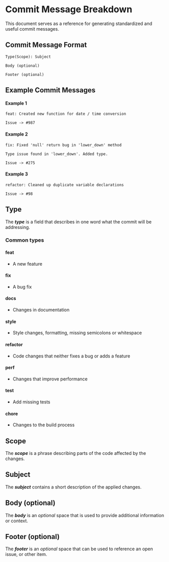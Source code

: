 # Commit Message Breakdown

This document serves as a reference for generating  standardized and useful commit messages.

## Commit Message Format

    Type(Scope): Subject

    Body (optional)

    Footer (optional)

## Example Commit Messages

#### Example 1

    feat: Created new function for date / time conversion
    
    Issue -> #987

#### Example 2

    fix: Fixed 'null' return bug in 'lower_down' method
    
    Type issue found in 'lower_down'. Added type.
    
    Issue -> #275
    
#### Example 3

    refactor: Cleaned up duplicate variable declarations  
    
    Issue -> #98


## Type

The ___type___ is a field that describes in one word what the commit will be addressing.

### Common types

#### feat
    
- A new feature

#### fix
    
- A bug fix

#### docs
    
- Changes in documentation

#### style
    
- Style changes, formatting, missing semicolons or whitespace

#### refactor
    
- Code changes that neither fixes a bug or adds a feature

#### perf
    
- Changes that improve performance

#### test
    
- Add missing tests

#### chore

- Changes to the build process

## Scope

The ___scope___ is a phrase describing parts of the code affected by the changes.
    
## Subject

The ___subject___ contains a short description of the applied changes.
    
## Body (optional)

The ___body___ is an _optional_ space that is used to provide additional information or context.
    
## Footer (optional)

The ___footer___ is an _optional_ space that can be used to reference an open issue, or other item.